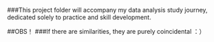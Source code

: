 
###This project folder will accompany my data analysis study journey, dedicated solely to practice and skill development.

##OBS！
###If there are similarities, they are purely coincidental ：）

